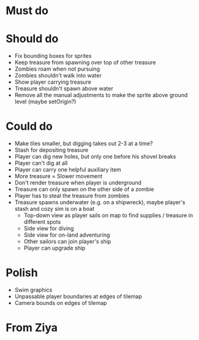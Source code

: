 # Must do

# Should do

- Fix bounding boxes for sprites
- Keep treasure from spawning over top of other treasure
- Zombies roam when not pursuing
- Zombies shouldn't walk into water
- Show player carrying treasure
- Treasure shouldn't spawn above water
- Remove all the manual adjustments to make the sprite above ground level (maybe setOrigin?)

# Could do

- Make tiles smaller, but digging takes out 2-3 at a time?
- Stash for depositing treasure
- Player can dig new holes, but only one before his shovel breaks
- Player can't dig at all
- Player can carry one helpful auxiliary item
- More treasure = Slower movement
- Don't render treasure when player is underground
- Treasure can only spawn on the other side of a zombie
- Player has to steal the treasure from zombies
- Treasure spawns underwater (e.g. on a shipwreck), maybe player's stash and cozy sim is on a boat
  - Top-down view as player sails on map to find supplies / treasure in different spots
  - Side view for diving
  - Side view for on-land adventuring
  - Other sailors can join player's ship
  - Player can upgrade ship

# Polish

- Swim graphics
- Unpassable player boundaries at edges of tilemap
- Camera bounds on edges of tilemap

# From Ziya
